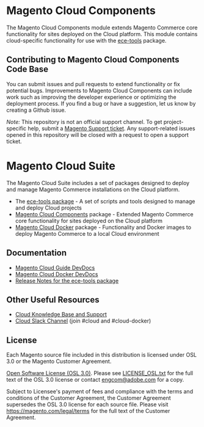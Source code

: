 # Magento Cloud Components
The Magento Cloud Components module extends Magento Commerce core functionality for sites deployed on the Cloud platform.  This module contains cloud-specific functionality for use with the [ece-tools](https://github.com/magento/ece-tools) package.

## Contributing to Magento Cloud Components Code Base
You can submit issues and pull requests to extend functionality or fix potential bugs. Improvements to Magento Cloud Components can include work such as improving the developer experience or optimizing the deployment process. If you find a bug or have a suggestion, let us know by creating a Github issue.

*Note:*  This repository is not an official support channel. To get project-specific help, submit a [Magento Support ticket](https://support.magento.com). Any support-related issues opened in this repository will be closed with a request to open a support ticket.

# Magento Cloud Suite
The Magento Cloud Suite includes a set of packages designed to deploy and manage Magento Commerce installations on the Cloud platform.
- The [ece-tools package](https://github.com/magento/ece-tools) - A set of scripts and tools designed to manage and deploy Cloud projects
- [Magento Cloud Components](https://github.com/magento/magento-cloud-components) package - Extended Magento Commerce core functionality for sites deployed on the Cloud platform
- [Magento Cloud Docker](https://github.com/magento/magento-cloud-docker) package - Functionality and Docker images to deploy Magento Commerce to a local Cloud environment

## Documentation
- [Magento Cloud Guide DevDocs](https://devdocs.magento.com/guides/v2.3/cloud/bk-cloud.html)
- [Magento Cloud Docker DevDocs](https://devdocs.magento.com/guides/v2.3/cloud/docker/docker-config.html)
- [Release Notes for the ece-tools package](https://github.com/magento/ece-tools/releases)

## Other Useful Resources
- [Cloud Knowledge Base and Support](https://support.magento.com)
- [Cloud Slack Channel](https://magentocommeng.slack.com) (join #cloud and #cloud-docker)

## License
Each Magento source file included in this distribution is licensed under OSL 3.0 or the Magento Customer Agreement.

[Open Software License (OSL 3.0)](https://opensource.org/licenses/osl-3.0.php). Please see [LICENSE_OSL.txt](LICENSE_OSL.txt) for the full text of the OSL 3.0 license or contact [engcom@adobe.com](mailto:engcom@adobe.com) for a copy.

Subject to Licensee's payment of fees and compliance with the terms and conditions of the Customer Agreement, the Customer Agreement supersedes the OSL 3.0 license for each source file. Please visit https://magento.com/legal/terms for the full text of the
Customer Agreement.
